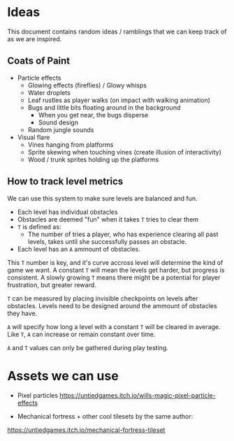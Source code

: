 # Ideas

This document contains random ideas / ramblings that we can keep track of as we are inspired.

## Coats of Paint
* Particle effects
    * Glowing effects (fireflies) / Glowy whisps
    * Water droplets
    * Leaf rustles as player walks (on impact with walking animation)
    * Bugs and little bits floating around in the background
        * When you get near, the bugs disperse
        * Sound design
    * Random jungle sounds
* Visual flare
    * Vines hanging from platforms
    * Sprite skewing when touching vines (create illusion of interactivity)
    * Wood / trunk sprites holding up the platforms

## How to track level metrics

We can use this system to make sure levels are balanced and fun.

* Each level has individual obstacles
* Obstacles are deemed "fun" when it takes `T` tries to clear them
* `T` is defined as:
    * The number of tries a player, who has experience clearing all past levels, takes until she successfully passes an obstacle.
* Each level has an `A` ammount of obstacles. 

This `T` number is key, and it's curve accross level will determine the kind of game we want. A constant `T` will mean the levels get harder, but progress is consistent. A slowly growing `T` means there might be a potential for player frustration, but greater reward.

`T` can be measured by placing invisible checkpoints on levels after obstacles. Levels need to be designed around the ammount of obstacles they have.

`A` will specify how long a level with a constant `T` will be cleared in average. Like `T`, `A` can increase or remain constant over time.

`A` and `T` values can only be gathered during play testing.

# Assets we can use

* Pixel particles
https://untiedgames.itch.io/wills-magic-pixel-particle-effects

* Mechanical fortress + other cool tilesets by the same author:

https://untiedgames.itch.io/mechanical-fortress-tileset

